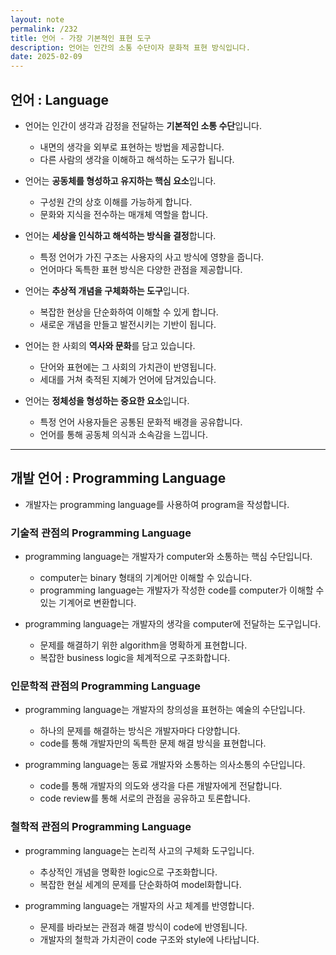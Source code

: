 ```yaml
---
layout: note
permalink: /232
title: 언어 - 가장 기본적인 표현 도구
description: 언어는 인간의 소통 수단이자 문화적 표현 방식입니다.
date: 2025-02-09
---
```



## 언어 : Language

- 언어는 인간이 생각과 감정을 전달하는 **기본적인 소통 수단**입니다.
    - 내면의 생각을 외부로 표현하는 방법을 제공합니다.
    - 다른 사람의 생각을 이해하고 해석하는 도구가 됩니다.

- 언어는 **공동체를 형성하고 유지하는 핵심 요소**입니다.
    - 구성원 간의 상호 이해를 가능하게 합니다.
    - 문화와 지식을 전수하는 매개체 역할을 합니다.

- 언어는 **세상을 인식하고 해석하는 방식을 결정**합니다.
    - 특정 언어가 가진 구조는 사용자의 사고 방식에 영향을 줍니다.
    - 언어마다 독특한 표현 방식은 다양한 관점을 제공합니다.

- 언어는 **추상적 개념을 구체화하는 도구**입니다.
    - 복잡한 현상을 단순화하여 이해할 수 있게 합니다.
    - 새로운 개념을 만들고 발전시키는 기반이 됩니다.

- 언어는 한 사회의 **역사와 문화**를 담고 있습니다.
    - 단어와 표현에는 그 사회의 가치관이 반영됩니다.
    - 세대를 거쳐 축적된 지혜가 언어에 담겨있습니다.

- 언어는 **정체성을 형성하는 중요한 요소**입니다.
    - 특정 언어 사용자들은 공통된 문화적 배경을 공유합니다.
    - 언어를 통해 공동체 의식과 소속감을 느낍니다.


---


## 개발 언어 : Programming Language

- 개발자는 programming language를 사용하여 program을 작성합니다.


### 기술적 관점의 Programming Language

- programming language는 개발자가 computer와 소통하는 핵심 수단입니다.
    - computer는 binary 형태의 기계어만 이해할 수 있습니다.
    - programming language는 개발자가 작성한 code를 computer가 이해할 수 있는 기계어로 변환합니다.

- programming language는 개발자의 생각을 computer에 전달하는 도구입니다.
    - 문제를 해결하기 위한 algorithm을 명확하게 표현합니다.
    - 복잡한 business logic을 체계적으로 구조화합니다.


### 인문학적 관점의 Programming Language

- programming language는 개발자의 창의성을 표현하는 예술의 수단입니다.
    - 하나의 문제를 해결하는 방식은 개발자마다 다양합니다.
    - code를 통해 개발자만의 독특한 문제 해결 방식을 표현합니다.

- programming language는 동료 개발자와 소통하는 의사소통의 수단입니다.
    - code를 통해 개발자의 의도와 생각을 다른 개발자에게 전달합니다.
    - code review를 통해 서로의 관점을 공유하고 토론합니다.


### 철학적 관점의 Programming Language

- programming language는 논리적 사고의 구체화 도구입니다.
    - 추상적인 개념을 명확한 logic으로 구조화합니다.
    - 복잡한 현실 세계의 문제를 단순화하여 model화합니다.

- programming language는 개발자의 사고 체계를 반영합니다.
    - 문제를 바라보는 관점과 해결 방식이 code에 반영됩니다.
    - 개발자의 철학과 가치관이 code 구조와 style에 나타납니다.